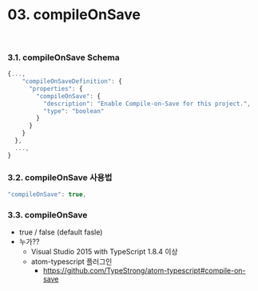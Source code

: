 # 03. compileOnSave

<br>

### 3.1. compileOnSave Schema

```ts
{...,
    "compileOnSaveDefinition": {
      "properties": {
        "compileOnSave": {
          "description": "Enable Compile-on-Save for this project.",
          "type": "boolean"
        }
      }
    }
  },
  ...,
}
```

### 3.2. compileOnSave 사용법

```ts
"compileOnSave": true,
```

### 3.3. compileOnSave 

- true / false (default fasle)
- 누가??
    - Visual Studio 2015 with TypeScript 1.8.4 이상
    - atom-typescript 플러그인
        - https://github.com/TypeStrong/atom-typescript#compile-on-save